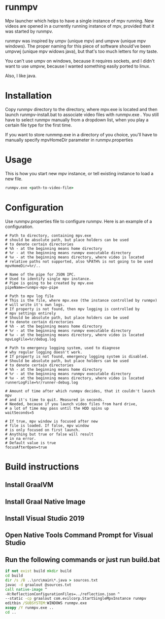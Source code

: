 # runmpv

Mpv launcher which helps to have a single instance of mpv running. New videos are opened in a currently running instance
of mpv, provided that it was started by runmpv.

runmpv was inspired by umpv (unique mpv) and umpvw (unique mpv windows). The proper naming for this piece of software
should've been umpvwj
(unique mpv widows java), but that's too much letters for my taste.

You can't use umpv on windows, because it requires sockets, and I didn't want to use umpvw, because I wanted something
easily ported to linux.

Also, I like java.

# Installation

Copy runmpv directory to the directory, where mpv.exe is located and then launch runmpv-install.bat to associate video
files with runmpv.exe . You still have to select runmpv manually from a dropdown list, when you play a certain file type
for the first time.

If you want to store runmmp.exe in a directory of you choice, you'll have to manually specify mpvHomeDir parameter in
runmpv.properties

# Usage

This is how you start new mpv instance, or tell existing instance to load a new file.

```cmd
runmpv.exe <path-to-video-file>
```

# Configuration

Use runmpv.properties file to configure runmpv. Here is an example of a configuration.

```properties
# Path to directory, containing mpv.exe
# should be absolute path, but place holders can be used 
# to denote certain directories
# %h - at the beginning means home directory
# %r - at the beginning means runmpv executable directory
# %v - at the beginning means directory, where video is located
# relative paths not supported, also %PATH% is not going to be used
mpvHomeDir=%r/..

# Name of the pipe for JSON IPC.
# Used to identify single mpv instance.
# Pipe is going to be created by mpv.exe
pipeName=runmpv-mpv-pipe

# Path to mpv log file
# This is the file, where mpv.exe (the instance controlled by runmpv)
# will write it's own logs.
# If property is not found, then mpv logging is controlled by
# mpv settings entirely
# Should be absolute path, but place holders can be used 
# to denote certain directories
# %h - at the beginning means home directory
# %r - at the beginning means runmpv executable directory
# %v - at the beginning means directory, where video is located
mpvLogFile=%r/debug.log

# Path to emergency logging system, used to diagnose
# why regular logging doesn't work.
# If property is not found, emergency logging system is disabled.
# Should be absolute path, but place holders can be used 
# to denote certain directories
# %h - at the beginning means home directory
# %r - at the beginning means runmpv executable directory
# %v - at the beginning means directory, where video is located
runnerLogFile=%r/runner-debug.log

# Amount of time after which runmpv decides, that it couldn't launch mpv
# and it's time to quit. Measured in seconds.
# Needed, because if you launch video files from hard drive,
# a lot of time may pass until the HDD spins up
waitSeconds=5

# If true, mpv window is focused after new
# file is loaded. If false, mpv window
# is only focused on first launch.
# Anything but true or false will result
# in na error.
# Default value is true
focusAfterOpen=true
```

# Build instructions

## Install GraalVM

## Install Graal Native Image

## Install Visual Studio 2019

## Open Native Tools Command Prompt for Visual Studio

## Run the following commands or just run build.bat

```bat
if not exist build mkdir build
cd build
dir /s /B ..\src\main\*.java > sources.txt
javac -d graalout @sources.txt
call native-image ^
-H:ReflectionConfigurationFiles=../reflection.json ^
--static -cp graalout com.evilcorp.StartSingleMpvInstance runmpv
editbin /SUBSYSTEM:WINDOWS runmpv.exe
xcopy /Y runmpv.exe ..
cd ..
```